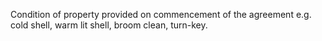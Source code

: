 ﻿Condition of property provided on commencement of the agreement e.g. cold shell, warm lit shell, broom clean, turn-key.